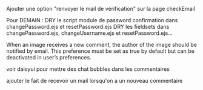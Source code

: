 Ajouter une option "renvoyer le mail de vérification" sur la page checkEmail

Pour DEMAIN :
DRY le script module de password confirmation dans changePassword.ejs et resetPassword.ejs
DRY les fieldsets dans changePassword.ejs, changeUsername.ejs et resetPassword.ejs...

When an image receives a new comment, the author of the image should be notified
by email. This preference must be set as true by default but can be deactivated in
user’s preferences.

voir daisyui pour mettre des chat bubbles dans les commentaires

ajouter le fait de recevoir un mail lorsqu'on a un nouveau commentaire
